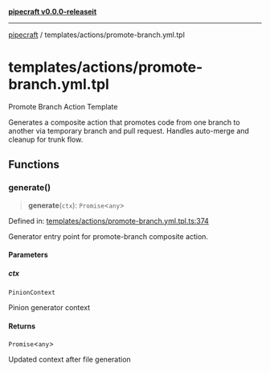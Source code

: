 [**pipecraft v0.0.0-releaseit**](../../README.md)

---

[pipecraft](../../README.md) / templates/actions/promote-branch.yml.tpl

# templates/actions/promote-branch.yml.tpl

Promote Branch Action Template

Generates a composite action that promotes code from one branch to another via
temporary branch and pull request. Handles auto-merge and cleanup for trunk flow.

## Functions

### generate()

> **generate**(`ctx`): `Promise`\<`any`\>

Defined in: [templates/actions/promote-branch.yml.tpl.ts:374](https://github.com/jamesvillarrubia/pipecraft/blob/a4d1ce6db034158185e20f941de0d6838044bd89/src/templates/actions/promote-branch.yml.tpl.ts#L374)

Generator entry point for promote-branch composite action.

#### Parameters

##### ctx

`PinionContext`

Pinion generator context

#### Returns

`Promise`\<`any`\>

Updated context after file generation
